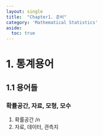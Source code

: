 ```yaml
---
layout: single
title:  "Chapter1. 준비"
category: 'Mathematical Statistics'
aside:
  toc: true
---
```


# 1. 통계용어
## 1.1 용어들

### 확률공간, 자료, 모형, 모수

1. 확률공간 /n 
2. 자료, 데이터, 관측지


